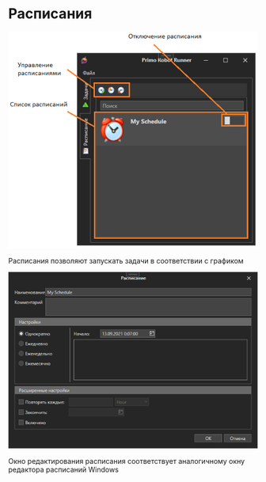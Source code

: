 # Расписания

![](<../../.gitbook/assets/image (366).png>)

Расписания позволяют запускать задачи в соответствии с графиком

![](<../../.gitbook/assets/image (337).png>)

Окно редактирования расписания соответствует аналогичному окну редактора расписаний Windows
